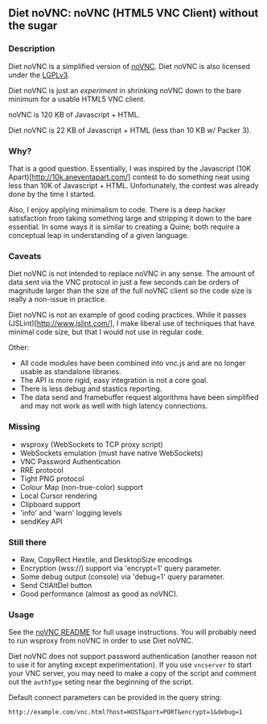 ## Diet noVNC: noVNC (HTML5 VNC Client) without the sugar


### Description

Diet noVNC is a simplified version of
[noVNC](http://github.com/kanaka/noVNC). Diet noVNC is also licensed
under the [LGPLv3](http://www.gnu.org/licenses/lgpl.html).

Diet noVNC is just an *experiment* in shrinking noVNC down to the bare
minimum for a usable HTML5 VNC client.

noVNC is 120 KB of Javascript + HTML.

Diet noVNC is 22 KB of Javascript + HTML (less than 10 KB w/ Packer 3).


### Why?

That is a good question. Essentially, I was inspired by the Javascript
(10K Apart)[http://10k.aneventapart.com/] contest to do something neat
using less than 10K of Javascript + HTML.  Unfortunately, the contest
was already done by the time I started.

Also, I enjoy applying minimalism to code. There is a deep hacker
satisfaction from taking something large and stripping it down to the
bare essential. In some ways it is similar to creating a Quine; both
require a conceptual leap in understanding of a given language.


### Caveats

Diet noVNC is not intended to replace noVNC in any sense. The amount
of data sent via the VNC protocol in just a few seconds can be orders
of magnitude larger than the size of the full noVNC client so the code
size is really a non-issue in practice.

Diet noVNC is not an example of good coding practices. While it passes
(JSLint)[http://www.jslint.com/], I make liberal use of techniques
that have minimal code size, but that I would not use in regular code.

Other:

* All code modules have been combined into vnc.js and are no longer
  usable as standalone libraries.
* The API is more rigid, easy integration is not a core goal.
* There is less debug and stastics reporting.
* The data send and framebuffer request algorithms have been
  simplified and may not work as well with high latency connections.


### Missing

* wsproxy (WebSockets to TCP proxy script)
* WebSockets emulation (must have native WebSockets)
* VNC Password Authentication
* RRE protocol
* Tight PNG protocol
* Colour Map (non-true-color) support
* Local Cursor rendering
* Clipboard support
* 'info' and 'warn' logging levels
* sendKey API


### Still there

* Raw, CopyRect Hextile, and DesktopSize encodings
* Encryption (wss://) support via 'encrypt=1' query parameter.
* Some debug output (console) via 'debug=1' query parameter.
* Send CtlAltDel button
* Good performance (almost as good as noVNC).


### Usage

See the [noVNC README](http://github.com/kanaka/noVNC/) for full usage
instructions. You will probably need to run wsproxy from noVNC in
order to use Diet noVNC.

Diet noVNC does not support password authentication (another reason
not to use it for anyting except experimentation). If you use
`vncserver` to start your VNC server, you may need to make a copy of
the script and comment out the `authType` seting near the beginning of
the script.

Default connect parameters can be provided in the query string:
    
    http://example.com/vnc.html?host=HOST&port=PORT&encrypt=1&debug=1


